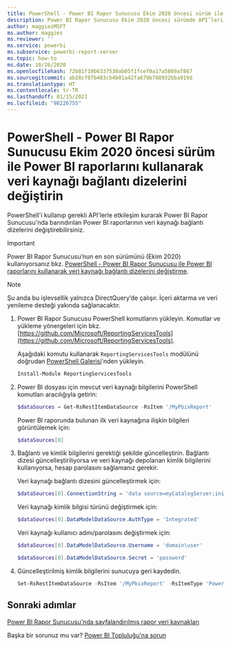 ```yaml
---
title: PowerShell - Power BI Rapor Sunucusu Ekim 2020 öncesi sürüm ile veri kaynağı bağlantı dizelerini değiştirme
description: Power BI Rapor Sunucusu Ekim 2020 öncesi sürümde API’leri kullanarak veri kaynağı bağlantı dizelerini değiştirme.
author: maggiesMSFT
ms.author: maggies
ms.reviewer: ''
ms.service: powerbi
ms.subservice: powerbi-report-server
ms.topic: how-to
ms.date: 10/26/2020
ms.openlocfilehash: 72b81f10b6337530ab05f1fcef0a17a5869af867
ms.sourcegitcommit: ab28cf07b483cb4b01a42fa879b788932bba919d
ms.translationtype: HT
ms.contentlocale: tr-TR
ms.lasthandoff: 01/15/2021
ms.locfileid: "98226755"
---
```

# <a name="change-data-source-connection-strings-in-power-bi-reports-with-powershell---power-bi-report-server-pre-october-2020"></a>PowerShell - Power BI Rapor Sunucusu Ekim 2020 öncesi sürüm ile Power BI raporlarını kullanarak veri kaynağı bağlantı dizelerini değiştirin


PowerShell'i kullanıp gerekli API'lerle etkileşim kurarak Power BI Rapor Sunucusu'nda barındırılan Power BI raporlarının veri kaynağı bağlantı dizelerini değiştirebilirsiniz. 

> [!IMPORTANT]
> Power BI Rapor Sunucusu’nun en son sürümünü (Ekim 2020) kullanıyorsanız bkz. [PowerShell - Power BI Rapor Sunucusu ile Power BI raporlarını kullanarak veri kaynağı bağlantı dizelerini değiştirme](connect-data-source-apis.md).

> [!NOTE]
> Şu anda bu işlevsellik yalnızca DirectQuery’de çalışır. İçeri aktarma ve veri yenileme desteği yakında sağlanacaktır.

1. Power BI Rapor Sunucusu PowerShell komutlarını yükleyin. Komutlar ve yükleme yönergeleri için bkz. [https://github.com/Microsoft/ReportingServicesTools](https://github.com/Microsoft/ReportingServicesTools). 

    Aşağıdaki komutu kullanarak `ReportingServicesTools` modülünü doğrudan [PowerShell Galerisi](https://www.powershellgallery.com/packages/ReportingServicesTools/)'nden yükleyin.

    ```powershell
    Install-Module ReportingServicesTools
    ```

2. Power BI dosyası için mevcut veri kaynağı bilgilerini PowerShell komutları aracılığıyla getirin:

    ```powershell
    $dataSources = Get-RsRestItemDataSource -RsItem '/MyPbixReport'
    ```

    Power BI raporunda bulunan ilk veri kaynağına ilişkin bilgileri görüntülemek için: 

    ```powershell
    $dataSources[0]
    ```

3. Bağlantı ve kimlik bilgilerini gerektiği şekilde güncelleştirin. Bağlantı dizesi güncelleştiriliyorsa ve veri kaynağı depolanan kimlik bilgilerini kullanıyorsa, hesap parolasını sağlamanız gerekir. 

    Veri kaynağı bağlantı dizesini güncelleştirmek için:

    ```powershell
    $dataSources[0].ConnectionString = 'data source=myCatalogServer;initial catalog=ReportServer;persist security info=False' 
    ```

    Veri kaynağı kimlik bilgisi türünü değiştirmek için:

    ```powershell
    $dataSources[0].DataModelDataSource.AuthType = 'Integrated'
    ```

    Veri kaynağı kullanıcı adını/parolasını değiştirmek için:

    ```powershell
    $dataSources[0].DataModelDataSource.Username = 'domain\user'
    ```
    ```powershell
    $dataSources[0].DataModelDataSource.Secret = 'password'
    ```

4. Güncelleştirilmiş kimlik bilgilerini sunucuya geri kaydedin.

    ```powershell
    Set-RsRestItemDataSource -RsItem '/MyPbixReport' -RsItemType 'PowerBIReport' -DataSources $dataSources
    ```

## <a name="next-steps"></a>Sonraki adımlar

[Power BI Rapor Sunucusu'nda sayfalandırılmış rapor veri kaynakları](connect-data-sources.md) 

Başka bir sorunuz mu var? [Power BI Topluluğu'na sorun](https://community.powerbi.com/)
